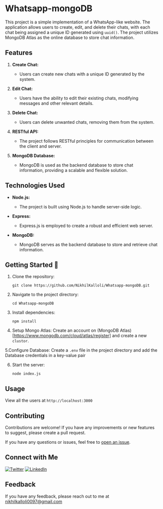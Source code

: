 # Whatsapp-mongoDB

This project is a simple implementation of a WhatsApp-like website. The application allows users to create, edit, and delete their chats, with each chat being assigned a unique ID generated using `uuid()`. The project utilizes  MongoDB Atlas as the online database to store chat information.

## Features

1. **Create Chat:**
   - Users can create new chats with a unique ID generated by the system.

2. **Edit Chat:**
   - Users have the ability to edit their existing chats, modifying messages and other relevant details.

3. **Delete Chat:**
   - Users can delete unwanted chats, removing them from the system.

4. **RESTful API:**
   - The project follows RESTful principles for communication between the client and server.

5. **MongoDB Database:**
   - MongoDB is used as the backend database to store chat information, providing a scalable and flexible solution.

## Technologies Used

- **Node.js:**
  - The project is built using Node.js to handle server-side logic.

- **Express:**
  - Express.js is employed to create a robust and efficient web server.

- **MongoDB:**
  - MongoDB serves as the backend database to store and retrieve chat information.

## Getting Started 🚀


1. Clone the repository:

   ```
   git clone https://github.com/NikhilKalloli/Whatsapp-mongoDB.git
   ```
2. Navigate to the project directory:
    ```
    cd Whatsapp-mongoDB
    ```
3. Install dependencies:
    ```
    npm install
    ```

4.  Setup Mongo Atlas: 
    Create an account on (MongoDB Atlas)[https://www.mongodb.com/cloud/atlas/register] and create a new `clustor`.

   
5.Configure Database: 
   Create a ```.env``` file in the project directory and add the Database credentials in a key-value pair

6. Start the server:
    ```
    node index.js
    ```

## Usage
View all the users at ```http://localhost:3000```

## Contributing

Contributions are welcome! If you have any improvements or new features to suggest, please create a pull request.

If you have any questions or issues, feel free to [open an issue](https://github.com/NikhilKalloli/Whatsapp-mongoDB/issues).

## Connect with Me

[![Twitter](https://img.shields.io/badge/Twitter-1DA1F2?style=for-the-badge&logo=twitter&logoColor=white)](https://twitter.com/NikhilKalloli)
[![LinkedIn](https://img.shields.io/badge/LinkedIn-0A66C2?style=for-the-badge&logo=linkedin&logoColor=white)](https://www.linkedin.com/in/nikhil-kalloli-a6ab2a25b/)

## Feedback

If you have any feedback, please reach out to me at nikhilkalloli0097@gmail.com

